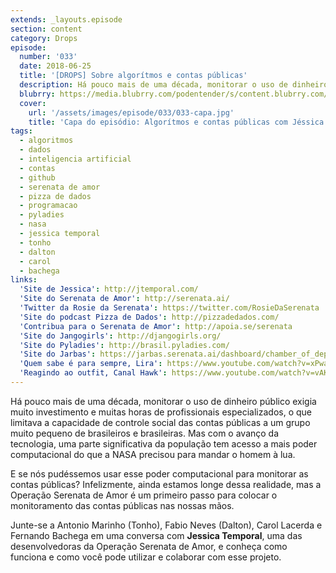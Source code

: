 ```yaml
---
extends: _layouts.episode
section: content
category: Drops
episode:
  number: '033'
  date: 2018-06-25
  title: '[DROPS] Sobre algorítmos e contas públicas'
  description: Há pouco mais de uma década, monitorar o uso de dinheiro público exigia muito investimento e muitas horas de profissionais especializados, o que limitava a capacidade de controle social das contas públicas a um grupo muito pequeno de brasileiros e brasileiras. Mas com o avanço da tecnologia, uma parte significativa da população tem acesso a mais poder computacional do que a NASA precisou para mandar o homem à lua. 
  blubrry: https://media.blubrry.com/podentender/s/content.blubrry.com/podentender/PODEntender_33.mp3
  cover:
    url: '/assets/images/episode/033/033-capa.jpg'
    title: 'Capa do episódio: Algorítmos e contas públicas com Jéssica Temporal'
tags:
  - algoritmos
  - dados
  - inteligencia artificial
  - contas
  - github
  - serenata de amor
  - pizza de dados
  - programacao
  - pyladies
  - nasa
  - jessica temporal
  - tonho
  - dalton
  - carol
  - bachega
links:
  'Site de Jessica': http://jtemporal.com/
  'Site do Serenata de Amor': http://serenata.ai/
  'Twitter da Rosie da Serenata': https://twitter.com/RosieDaSerenata
  'Site do podcast Pizza de Dados': http://pizzadedados.com/
  'Contribua para o Serenata de Amor': http://apoia.se/serenata
  'Site do Jangogirls': http://djangogirls.org/
  'Site do Pyladies': http://brasil.pyladies.com/
  'Site do Jarbas': https://jarbas.serenata.ai/dashboard/chamber_of_deputies/reimbursement/
  'Quem sabe é para sempre, Lira': https://www.youtube.com/watch?v=xPwaSKlYaqM
  'Reagindo ao outfit, Canal Hawk': https://www.youtube.com/watch?v=vAKicWYhdwk
---
```

Há pouco mais de uma década, monitorar o uso de dinheiro público exigia muito investimento e
muitas horas de profissionais especializados, o que limitava a capacidade de controle social das
contas públicas a um grupo muito pequeno de brasileiros e brasileiras.
Mas com o avanço da tecnologia, uma parte significativa da população tem acesso a mais
poder computacional do que a NASA precisou para mandar o homem à lua.

E se nós pudéssemos usar esse poder computacional para monitorar as contas públicas?
Infelizmente, ainda estamos longe dessa realidade, mas a Operação Serenata de Amor é
um primeiro passo para colocar o monitoramento das contas públicas nas nossas mãos.

Junte-se a Antonio Marinho (Tonho), Fabio Neves (Dalton), Carol Lacerda e Fernando Bachega em uma
conversa com **Jessica Temporal**, uma das desenvolvedoras da Operação Serenata de Amor, e conheça
como funciona e como você pode utilizar e colaborar com esse projeto.
